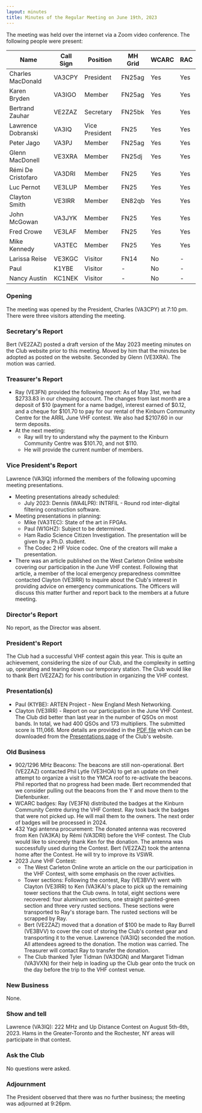 ```yaml
---
layout: minutes
title: Minutes of the Regular Meeting on June 19th, 2023
---
```

The meeting was held over the internet via a Zoom video conference.
The following people were present:

| Name                   | Call Sign  | Position         | MH Grid | WCARC | RAC |
|------------------------|------------|------------------|---------|-------|-----|
| Charles MacDonald      | VA3CPY     | President        | FN25ag  | Yes   | Yes |
| Karen Bryden           | VA3IGO     | Member           | FN25ag  | Yes   | Yes |
| Bertrand Zauhar        | VE2ZAZ     | Secretary        | FN25bk  | Yes   | Yes |
| Lawrence Dobranski     | VA3IQ      | Vice President   | FN25    | Yes   | Yes |
| Peter Jago             | VA3PJ      | Member           | FN25ag  | Yes   | Yes |
| Glenn MacDonell        | VE3XRA     | Member           | FN25dj  | Yes   | Yes |
| Rémi De Cristofaro     | VA3DRI     | Member           | FN25    | Yes   | Yes |
| Luc Pernot             | VE3LUP     | Member           | FN25    | Yes   | Yes |
| Clayton Smith          | VE3IRR     | Member           | EN82qb  | Yes   | Yes |
| John McGowan           | VA3JYK     | Member           | FN25    | Yes   | Yes |
| Fred Crowe             | VE3LAF     | Member           | FN25    | Yes   | Yes |
| Mike Kennedy           | VA3TEC     | Member           | FN25    | Yes   | Yes |
| Larissa Reise          | VE3KGC     | Visitor          | FN14    | No    |  -  |
| Paul                   | K1YBE      | Visitor          |  -      | No    |  -  |
| Nancy Austin           | KC1NEK     | Visitor          |  -      | No    |  -  |

### Opening

The meeting was opened by the President, Charles (VA3CPY) at 7:10 pm.
There were three visitors attending the meeting.

### Secretary's Report

Bert (VE2ZAZ) posted a draft version of the May 2023 meeting minutes on the Club website prior to this meeting. Moved by him that the minutes be adopted as posted on the website. Seconded by Glenn (VE3XRA). The motion was carried.

### Treasurer's Report

- Ray (VE3FN) provided the following report: As of May 31st, we had $2733.83 in our chequing account. The changes from last month are a deposit of $10 (payment for a name badge), interest earned of $0.12, and a cheque for $101.70 to pay for our rental of the Kinburn Community Centre for the ARRL June VHF contest. We also had $2107.60 in our term deposits.
- At the next meeting:
   - Ray will try to understand why the payment to the Kinburn Community Centre was $101.70, and not $110.
   - He will provide the current number of members.

### Vice President's Report

Lawrence (VA3IQ) informed the members of the following upcoming meeting presentations.

- Meeting presentations already scheduled:
   - July 2023: Dennis (WA4LPR): INTRFIL - Round rod inter-digital filtering construction software.
- Meeting presentations in planning:
   - Mike (VA3TEC): State of the art in FPGAs.
   - Paul (W1GHZ): Subject to be determined.
   - Ham Radio Science Citizen Investigation. The presentation will be given by a Ph.D. student.
   - The Codec 2 HF Voice codec. One of the creators will make a presentation.
- There was an article published on the West Carleton Online website covering our participation in the June VHF contest. Following that article, a member of the local emergency preparedness committee contacted Clayton (VE3IRR) to inquire about the Club's interest in providing advice on emergency communications. The Officers will discuss this matter further and report back to the members at a future meeting.

### Director's Report

No report, as the Director was absent.

### President's Report

The Club had a successful VHF contest again this year. This is quite an achievement, considering the size of our Club, and the complexity in setting up, operating and tearing down our temporary station. The Club would like to thank Bert (VE2ZAZ) for his contribution in organizing the VHF contest.

### Presentation(s)

- Paul (K1YBE): ARTEN Project - New England Mesh Networking.
- Clayton (VE3IRR) - Report on our participation in the June VHF Contest. The Club did better than last year in the number of QSOs on most bands. In total, we had 400 QSOs and 173 multipliers. The submitted score is 111,066. More details are provided in the [PDF file](/presentations/ve3irr_2023_june_contest_review.pdf) which can be downloaded from the [Presentations page](/presentations.html) of the Club's website.

### Old Business

- 902/1296 MHz Beacons: The beacons are still non-operational. Bert (VE2ZAZ) contacted Phil Lytle (VE3HOA) to get an update on their attempt to organize a visit to the YMCA roof to re-activate the beacons. Phil reported that no progress had been made. Bert recommended that we consider pulling out the beacons from the Y and move them to the Diefenbunker.
- WCARC badges: Ray (VE3FN) distributed the badges at the Kinburn Community Centre during the VHF Contest. Ray took back the badges that were not picked up. He will mail them to the owners. The next order of badges will be processed in 2024.
- 432 Yagi antenna procurement: The donated antenna was recovered from Ken (VA3KA) by Rémi (VA3DRI) before the VHF contest. The Club would like to sincerely thank Ken for the donation. The antenna was successfully used during the Contest. Bert (VE2ZAZ) took the antenna home after the Contest. He will try to improve its VSWR.
- 2023 June VHF Contest:
   - The West Carleton Online wrote an article on the our participation in the VHF Contest, with some emphasis on the rover activities.
   - Tower sections: Following the contest, Ray (VE3BVV) went with Clayton (VE3IRR) to Ken (VA3KA)'s place to pick up the remaining tower sections that the Club owns. In total, eight sections were recovered: four aluminum sections, one straight painted-green section and three very rusted sections. These sections were transported to Ray's storage barn. The rusted sections will be scrapped by Ray.
   - Bert (VE2ZAZ) moved that a donation of $100 be made to Ray Burrell (VE3BVV) to cover the cost of storing the Club's contest gear and transporting it to the venue. Lawrence (VA3IQ) seconded the motion. All attendees agreed to the donation. The motion was carried. The Treasurer will contact Ray to transfer the donation.
   - The Club thanked Tyler Tidman (VA3DGN) and Margaret Tidman (VA3VXN) for their help in loading up the Club gear onto the truck on the day before the trip to the VHF contest venue.

### New Business

None.

### Show and tell

Lawrence (VA3IQ): 222 MHz and Up Distance Contest on August 5th-6th, 2023. Hams in the Greater-Toronto and the Rochester, NY areas will participate in that contest.

### Ask the Club

No questions were asked.

### Adjournment

The President observed that there was no further business; the meeting was adjourned at 9:26pm.
